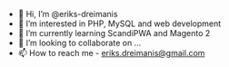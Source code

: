 - 👋 Hi, I’m @eriks-dreimanis
- 👀 I’m interested in PHP, MySQL and web development
- 🌱 I’m currently learning ScandiPWA and Magento 2
- 💞️ I’m looking to collaborate on ...
- 📫 How to reach me - eriks.dreimanis@gmail.com

<!---
eriks-dreimanis/eriks-dreimanis is a ✨ special ✨ repository because its `README.md` (this file) appears on your GitHub profile.
You can click the Preview link to take a look at your changes.
--->
